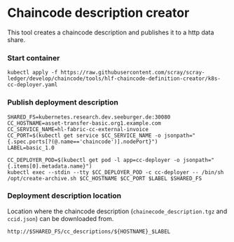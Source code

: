 # Chaincode description creator

This tool creates a chaincode description and publishes it to a http data share.

### Start container
```
kubectl apply -f https://raw.githubusercontent.com/scray/scray-ledger/develop/chaincode/tools/hlf-chaincode-definition-creator/k8s-cc-deployer.yaml
```

### Publish deployment description
```
SHARED_FS=kubernetes.research.dev.seeburger.de:30080
CC_HOSTNAME=asset-transfer-basic.org1.example.com
CC_SERVICE_NAME=hl-fabric-cc-external-invoice
CC_PORT=$(kubectl get service $CC_SERVICE_NAME -o jsonpath="{.spec.ports[?(@.name=='chaincode')].nodePort}")
LABEL=basic_1.0

CC_DEPLOYER_POD=$(kubectl get pod -l app=cc-deployer -o jsonpath="{.items[0].metadata.name}")
kubectl exec --stdin --tty $CC_DEPLOYER_POD -c cc-deployer -- /bin/sh /opt/create-archive.sh $CC_HOSTNAME $CC_PORT $LABEL $SHARED_FS
```

### Deployment description location
Location where the chaincode description (``chainecode_description.tgz`` and ``ccid.json``) can be downloaded from.  

``
http://$SHARED_FS/cc_descriptions/${HOSTNAME}_$LABEL
``

